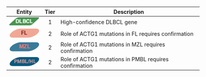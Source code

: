 |Entity|Tier|Description              |
|:----:|:----:|------------------------------|
|![DLBCL](images/icons/DLBCL_tier1.png) | 1 | High-confidence DLBCL gene|
|![FL](images/icons/FL_tier2.png) | 2 | Role of ACTG1 mutations in FL requires confirmation|
|![MZL](images/icons/MZL_tier2.png) | 2 | Role of ACTG1 mutations in MZL requires confirmation|
|![PMBL](images/icons/PMBL_tier2.png) | 2 | Role of ACTG1 mutations in PMBL requires confirmation|
